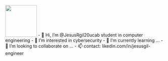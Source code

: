 <img src="[url-de-la-imagen](https://drive.google.com/file/d/1NCE4IXzaN7QnGH4pumnJZzS3V3Xj979x/view?usp=share_link)" width="100" height="100">
- 👋 Hi, I’m @JesusRgil20ucab student in computer engineering
- 👀 I’m interested in cybersecurity
- 🌱 I’m currently learning ...
- 💞️ I’m looking to collaborate on ...
- 📫 contact:
 likedin.com/in/jesusgil-engineer

<!---
Jrgil20ucab/Jrgil20ucab is a ✨ special ✨ repository because its `README.md` (this file) appears on your GitHub profile.
You can click the Preview link to take a look at your changes.
--->

